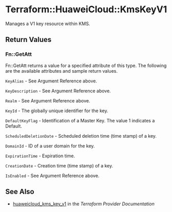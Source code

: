 # Terraform::HuaweiCloud::KmsKeyV1

Manages a V1 key resource within KMS.

## Return Values

### Fn::GetAtt

Fn::GetAtt returns a value for a specified attribute of this type. The following are the available attributes and sample return values.

`KeyAlias` - See Argument Reference above.

`KeyDescription` - See Argument Reference above.

`Realm` - See Argument Reference above.

`KeyId` - The globally unique identifier for the key.

`DefaultKeyFlag` - Identification of a Master Key. The value 1 indicates a Default.

`ScheduledDeletionDate` - Scheduled deletion time (time stamp) of a key.

`DomainId` - ID of a user domain for the key.

`ExpirationTime` - Expiration time.

`CreationDate` - Creation time (time stamp) of a key.

`IsEnabled` - See Argument Reference above.

## See Also

* [huaweicloud_kms_key_v1](https://www.terraform.io/docs/providers/huaweicloud/r/kms_key_v1.html) in the _Terraform Provider Documentation_